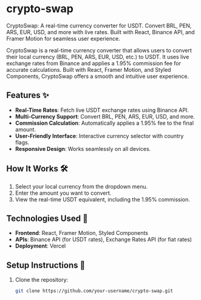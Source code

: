 # crypto-swap
CryptoSwap: A real-time currency converter for USDT. Convert BRL, PEN, ARS, EUR, USD, and more with live rates. Built with React, Binance API, and Framer Motion for seamless user experience.


CryptoSwap is a real-time currency converter that allows users to convert their local currency (BRL, PEN, ARS, EUR, USD, etc.) to USDT. It uses live exchange rates from Binance and applies a 1.95% commission fee for accurate calculations. Built with React, Framer Motion, and Styled Components, CryptoSwap offers a smooth and intuitive user experience.

## Features ✨
- **Real-Time Rates**: Fetch live USDT exchange rates using Binance API.
- **Multi-Currency Support**: Convert BRL, PEN, ARS, EUR, USD, and more.
- **Commission Calculation**: Automatically applies a 1.95% fee to the final amount.
- **User-Friendly Interface**: Interactive currency selector with country flags.
- **Responsive Design**: Works seamlessly on all devices.

## How It Works 🛠️
1. Select your local currency from the dropdown menu.
2. Enter the amount you want to convert.
3. View the real-time USDT equivalent, including the 1.95% commission.

## Technologies Used 🚀
- **Frontend**: React, Framer Motion, Styled Components
- **APIs**: Binance API (for USDT rates), Exchange Rates API (for fiat rates)
- **Deployment**: Vercel

## Setup Instructions 📂
1. Clone the repository:
   ```bash
   git clone https://github.com/your-username/crypto-swap.git

